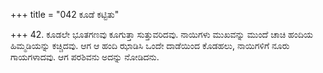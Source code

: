 +++
title = "042 ಕೂಡೆ ಕಟ್ಟಿತು"

+++
42. ಕೂಡಲೇ ಭೂತಗಣವು ಕೂಗುತ್ತಾ ಸುತ್ತುವರಿದವು. ನಾಯಿಗಳು ಮುಖವನ್ನು ಮುಂದೆ ಚಾಚಿ ಹಂದಿಯ ಹಿಮ್ಮಡಿಯನ್ನು ಕಚ್ಚಿದವು. ಆಗ ಆ ಹಂದಿ ಝಾಡಿಸಿ ಒಂದೇ ದಾಡೆಯಿಂದ ಕೊಡಹಲು, ನಾಯಿಗಳಿಗೆ ನೂರು ಗಾಯಗಳಾದವು. ಆಗ ಪರಶಿವನು ಅದನ್ನು ನೋಡಿದನು.